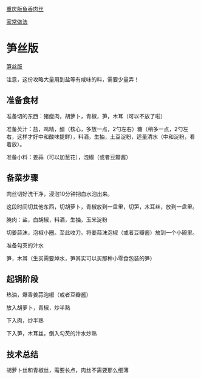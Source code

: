 ﻿
[重庆版鱼香肉丝](https://www.bilibili.com/video/BV1WJ4m1M7rJ/?vd_source=386bdb94ff2a430f8d22a6de9755030c)



[家常做法](https://www.bilibili.com/video/BV1zZAAerEJ3/?vd_source=386bdb94ff2a430f8d22a6de9755030c)


# 笋丝版

[笋丝版](https://www.bilibili.com/video/BV1u4yoYZEeK/?vd_source=386bdb94ff2a430f8d22a6de9755030c)

注意，这份攻略大量用到盐等有咸味的料，需要少量弄！

## 准备食材

准备切的东西：猪瘦肉，胡萝卜，青椒，笋，木耳（可以不放了啦）

准备芡汁：盐，鸡精，醋（核心，多放一点，2勺左右）糖（稍多一点，2勺左右，这样才好中和酸味提鲜），料酒，生抽，土豆淀粉，适量清水（中和淀粉，看着放）。

准备小料：姜蒜（可以加葱花），泡椒（或者豆瓣酱）


## 备菜步骤

肉丝切好洗干净，浸泡10分钟把血水泡出来。

这段时间切其他东西，切胡萝卜，青椒放到一盘里，切笋，木耳丝，放到一盘里。

腌肉：盐，白胡椒，料酒，生抽，玉米淀粉

切姜蒜沫，泡椒小圈。至此收刀。将姜蒜沫泡椒（或者豆瓣酱）放到一个小碗里。

准备勾芡的汁水

笋，木耳（生买需要焯水，笋其实可以买那种小零食包装的笋）

## 起锅阶段

热油，爆香姜蒜泡椒（或者豆瓣酱）

放入胡萝卜，青椒，炒半熟

下入肉，炒半熟

下入笋，木耳丝，倒入勾芡的汁水炒熟

## 技术总结

胡萝卜丝和青椒丝，需要长点，肉丝不需要那么细薄